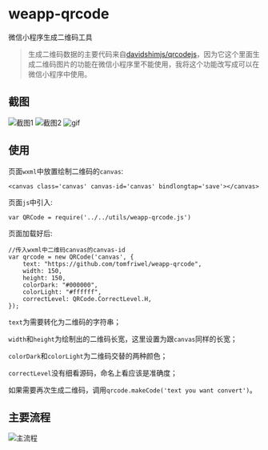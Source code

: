 



# weapp-qrcode
微信小程序生成二维码工具    

> 生成二维码数据的主要代码来自[davidshimjs/qrcodejs](https://github.com/davidshimjs/qrcodejs)，因为它这个里面生成二维码图片的功能在微信小程序里不能使用，我将这个功能改写成可以在微信小程序中使用。

## 截图

![截图1](http://upload-images.jianshu.io/upload_images/2158535-a571aa52e76c5fd4.png?imageMogr2/auto-orient/strip%7CimageView2/2/w/300)
![截图2](http://upload-images.jianshu.io/upload_images/2158535-e83a4b25271ab401.png?imageMogr2/auto-orient/strip%7CimageView2/2/w/300)
![gif](http://upload-images.jianshu.io/upload_images/2158535-1aebcd12a2ff1272.gif?imageMogr2/auto-orient/strip%7CimageView2/2/w/300)

## 使用

页面`wxml`中放置绘制二维码的`canvas`:
```
<canvas class='canvas' canvas-id='canvas' bindlongtap='save'></canvas>
```

页面`js`中引入:
```
var QRCode = require('../../utils/weapp-qrcode.js')
```

页面加载好后:
```
//传入wxml中二维码canvas的canvas-id
var qrcode = new QRCode('canvas', {
    text: "https://github.com/tomfriwel/weapp-qrcode",
    width: 150,
    height: 150,
    colorDark: "#000000",
    colorLight: "#ffffff",
    correctLevel: QRCode.CorrectLevel.H,
});
```
`text`为需要转化为二维码的字符串；

`width`和`height`为绘制出的二维码长宽，这里设置为跟`canvas`同样的长宽；

`colorDark`和`colorLight`为二维码交替的两种颜色；

`correctLevel`没有细看源码，命名上看应该是准确度；

如果需要再次生成二维码，调用`qrcode.makeCode('text you want convert')`。

## 主要流程

![主流程](http://upload-images.jianshu.io/upload_images/2158535-eb145383b2c50518.png?imageMogr2/auto-orient/strip%7CimageView2/2/w/800)
